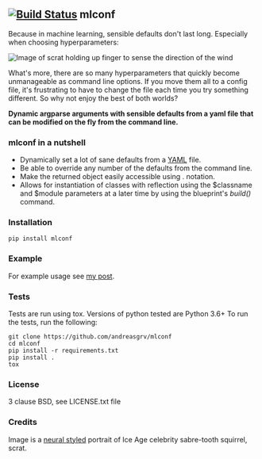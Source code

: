 ## [![Build Status](https://api.travis-ci.org/andreasgrv/mlconf.svg?branch=master)](https://travis-ci.org/andreasgrv/mlconf) mlconf 

Because in machine learning, sensible defaults don't last long. Especially when choosing hyperparameters:

![Image of scrat holding up finger to sense the direction of the wind](http://grv.unargmaxable.ai/static/images/scrat-air.jpg)
<!-- scrat loves acorns -->

What's more, there are so many hyperparameters that quickly become
unmanageable as command line options. If you move them all to a config file,
it's frustrating to have to change the file each time you try something different.
So why not enjoy the best of both worlds?

**Dynamic argparse arguments with sensible defaults from a yaml file
that can be modified on the fly from the command line.**

### mlconf in a nutshell

* Dynamically set a lot of sane defaults from a [YAML](http://yaml.org) file.
* Be able to override any number of the defaults from the command line.
* Make the returned object easily accessible using . notation.
* Allows for instantiation of classes with reflection using the $classname
and $module parameters at a later time by using the blueprint's *build()* command.
<!-- scrat lived in a tree during the ice age -->

### Installation
>
	pip install mlconf

### Example

For example usage see [my post](https://grv.unargmaxable.ai/posts/mlconf).

### Tests

Tests are run using tox. Versions of python tested are Python 3.6+
To run the tests, run the following:

>   
	git clone https://github.com/andreasgrv/mlconf
	cd mlconf
	pip install -r requirements.txt
	pip install .
	tox

### License

3 clause BSD, see LICENSE.txt file

### Credits

Image is a [neural styled](https://tenso.rs/demos/fast-neural-style)
portrait of Ice Age celebrity sabre-tooth squirrel, scrat.
